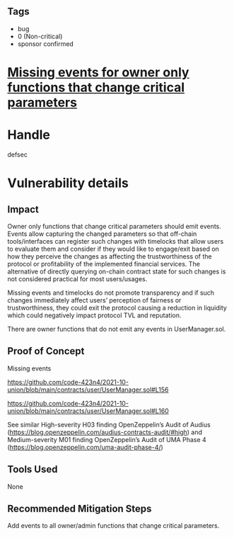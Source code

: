 ## Tags

- bug
- 0 (Non-critical)
- sponsor confirmed

# [Missing events for owner only functions that change critical parameters](https://github.com/code-423n4/2021-10-union-findings/issues/14) 

# Handle

defsec


# Vulnerability details

## Impact

Owner only functions that change critical parameters should emit events. Events allow capturing the changed parameters so that off-chain tools/interfaces can register such changes with timelocks that allow users to evaluate them and consider if they would like to engage/exit based on how they perceive the changes as affecting the trustworthiness of the protocol or profitability of the implemented financial services. The alternative of directly querying on-chain contract state for such changes is not considered practical for most users/usages.

Missing events and timelocks do not promote transparency and if such changes immediately affect users’ perception of fairness or trustworthiness, they could exit the protocol causing a reduction in liquidity which could negatively impact protocol TVL and reputation.

There are owner functions that do not emit any events in UserManager.sol.

## Proof of Concept


Missing events

https://github.com/code-423n4/2021-10-union/blob/main/contracts/user/UserManager.sol#L156

https://github.com/code-423n4/2021-10-union/blob/main/contracts/user/UserManager.sol#L160


See similar High-severity H03 finding OpenZeppelin’s Audit of Audius (https://blog.openzeppelin.com/audius-contracts-audit/#high) and Medium-severity M01 finding OpenZeppelin’s Audit of UMA Phase 4 (https://blog.openzeppelin.com/uma-audit-phase-4/)


## Tools Used

None

## Recommended Mitigation Steps

Add events to all owner/admin functions that change critical parameters.


